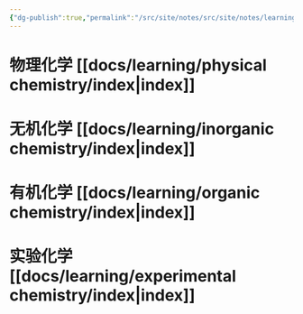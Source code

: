 ```yaml
---
{"dg-publish":true,"permalink":"/src/site/notes/src/site/notes/learning/index/"}
---
```






# 物理化学 [[docs/learning/physical chemistry/index\|index]]
# 无机化学 [[docs/learning/inorganic chemistry/index\|index]]
# 有机化学 [[docs/learning/organic chemistry/index\|index]]
# 实验化学 [[docs/learning/experimental chemistry/index\|index]]

